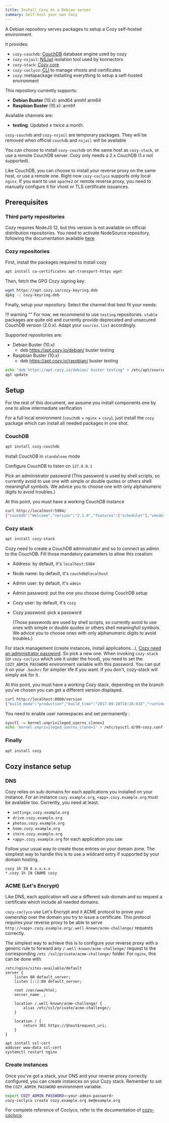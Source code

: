 ```yaml
---
title: Install Cozy on a Debian server
summary: Self-host your own Cozy
---
```


A Debian repository serves packages to setup a Cozy self-hosted environment.

It provides:

- `cozy-couchdb`: [CouchDB](https://couchdb.apache.org/) database engine used by cozy
- `cozy-nsjail`: [NSJail](http://nsjail.com/) isolation tool used by konnectors
- `cozy-stack`: [Cozy core](https://github.com/cozy/cozy-stack/)
- `cozy-coclyco`: [CLI](https://github.com/cozy/cozy-coclyco/) to manage vhosts and certificates
- `cozy`: metapackage installing everything to setup a self-hosted environment

This repository currently supports:

- **Debian Buster** (10.x): amd64 armhf arm64
- **Raspbian Buster** (10.x): armhf

Available channels are:

- **testing**: Updated ± twice a month.

`cozy-couchdb` and `cozy-nsjail` are temporary packages. They will be removed when official `couchdb` and `nsjail` will be available

You can choose to install `cozy-couchdb` on the same host as `cozy-stack`, or use a remote CouchDB server. Cozy only needs a 2.x CouchDB (1.x not supported).

Like CouchDB, you can choose to install your reverse proxy on the same host, or use a remote one. Right now `cozy-coclyco` supports only local `nginx`. If you want to use `apache2` or remote reverse proxy, you need to manually configure it for vhost or TLS certificate issuances.

## Prerequisites

### Third party repositories

Cozy requires NodeJS 12, but this version is not available on official distribution repositories.
You need to activate NodeSource repository, following the documentation available [here](https://github.com/nodesource/distributions#user-content-installation-instructions)

### Cozy repositories

First, install the packages required to install cozy

```bash
apt install ca-certificates apt-transport-https wget
```

Then, fetch the GPG Cozy signing key:

```bash
wget https://apt.cozy.io/cozy-keyring.deb
dpkg -i cozy-keyring.deb
```

Finally, setup your repository. Select the channel that best fit your needs:

!!! warning ""
    For now, we recommend to use `testing` repositories.
    `stable` packages are quite old and currently provide deprecated and unsecured CouchDB version (2.0.x).
    Adapt your `sources.list` accordingly.

Supported repositories are:

- Debian Buster (10.x)
  - deb <https://apt.cozy.io/debian/> buster testing
- Raspbian Buster (10.x)
  - deb <https://apt.cozy.io/raspbian/> buster testing

```bash
echo "deb https://apt.cozy.io/debian/ buster testing" > /etc/apt/sources.list.d/cozy.list
apt update
```

## Setup

For the rest of this document, we assume you install components one by one to allow intermediate verification

For a full local environment (`couchdb` + `nginx` + `cozy`), just install the `cozy` package which can install all needed packages in one shot.

### CouchDB

```bash
apt install cozy-couchdb
```

Install CouchDB in `standalone` mode

Configure CouchDB to listen on `127.0.0.1`

Pick an administrator password
(This password is used by shell scripts, so currently avoid to use one with simple or double quotes or others shell meaningfull symbols. We advice you to choose one with only alphanumeric digits to avoid troubles.)

At this point, you must have a working CouchDB instance

```bash
curl http://localhost:5984/
{"couchdb":"Welcome","version":"2.1.0","features":["scheduler"],"vendor":{"name":"The Apache Software Foundation"}}
```

### Cozy stack

```bash
apt install cozy-stack
```

Cozy need to create a CouchDB administrator and so to connect as admin to the CouchDB. Fill those mandatory parameters to allow this creation:

- Address: by default, it's `localhost:5984`
- Node name: by default, it's `couchdb@localhost`
- Admin user: by default, it's `admin`
- Admin password: put the one you choose during CouchDB setup
- Cozy user: by default, it's `cozy`
- Cozy password: pick a password

  (Those passwords are used by shell scripts, so currently avoid to use ones with simple or double quotes or others shell meaningfull symbols. We advice you to choose ones with only alphanumeric digits to avoid troubles.)

For stack management (create instances, install applications...), [Cozy need an administrator password](https://github.com/cozy/cozy-stack/blob/2ae446d85b60c89fb56cad1f7ed469cddca94494/docs/config.md#user-content-administration-secret). So pick a new one.
When invoking `cozy-stack` (or `cozy-coclyco` which use it under the hood), you need to set the `COZY_ADMIN_PASSWORD` environment variable with this password. You can put it on your `.bashrc` for simplier life if you want. If you don't, cozy-stack will simply ask for it.

At this point, you must have a working Cozy stack, depending on the branch you've chosen you can get a different version displayed.

```bash
curl http://localhost:8080/version
{"build_mode":"production","build_time":"2017-09-28T10:26:03Z","runtime_version":"go1.8.1","version":"0.1.0"}#
```

You need to enable user namespaces and set permanently :

```bash
sysctl -w kernel.unprivileged_userns_clone=1
echo 'kernel.unprivileged_userns_clone=1' > /etc/sysctl.d/99-cozy.conf
```

### Finally

```bash
apt install cozy
```

## Cozy instance setup

### DNS

Cozy relies on sub-domains for each applications you installed on your instance.
For an instance `cozy.example.org`, `<app>.cozy.example.org` must be available too. Currently, you need at least:

- `settings.cozy.example.org`
- `drive.cozy.example.org`
- `photos.cozy.example.org`
- `home.cozy.example.org`
- `store.cozy.example.org`
- `<app>.cozy.example.org` for each application you use

Follow your usual way to create those entries on your domain zone.
The simpliest way to handle this is to use a wildcard entry if supported by your domain hosting.

```
cozy 1h IN A x.x.x.x
*.cozy 1h IN CNAME cozy
```

### ACME (Let's Encrypt)

Like DNS, each application will use a different sub-domain and so request a certificate which include all needed domains.

`cozy-coclyco` use Let's Encrypt and it ACME protocol to prove your ownership over the domain you try to issue a certificate.
This protocol requires your reverse proxy to be able to serve `http://<app>.cozy.example.org/.well-known/acme-challenge/` requests correctly.

The simplest way to achieve this is to configure your reverse proxy with a generic rule to forward any `/.well-known/acme-challenge/` request to the corresponding `/etc
/ssl/private/acme-challenge/` folder.
For `nginx`, this can be done with

```
/etc/nginx/sites-available/default
server {
	listen 80 default_server;
	listen [::]:80 default_server;

	root /var/www/html;
	server_name _;

	location /.well-known/acme-challenge/ {
		alias /etc/ssl/private/acme-challenge/;
	}

	location / {
		return 301 https://$host$request_uri;
	}
}

apt install ssl-cert
adduser www-data ssl-cert
systemctl restart nginx
```

### Create instances

Once you've got a stack, your DNS and your reverse proxy correctly configured, you can create instances on your Cozy stack.
Remember to set the `COZY_ADMIN_PASSWORD` environment variable.

```bash
export COZY_ADMIN_PASSWORD=<your-admin-password>
cozy-coclyco create cozy.example.org me@example.org
```

For complete reference of Coclyco, refer to the documentation of [cozy-coclyco](https://github.com/cozy/cozy-coclyco/blob/master/README.md).
